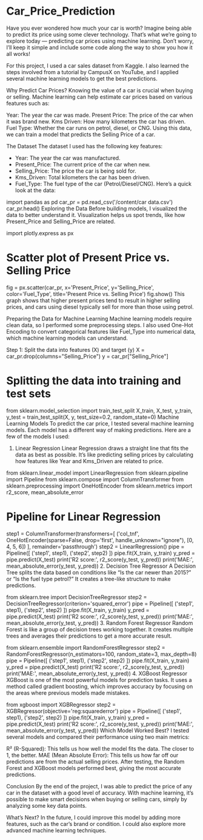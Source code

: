 # Car_Price_Prediction
Have you ever wondered how much your car is worth? Imagine being able to predict its price using some clever technology. That’s what we’re going to explore today — predicting car prices using machine learning. 
Don’t worry, I’ll keep it simple and include some code along the way to show you how it all works!

For this project, I used a car sales dataset from Kaggle. I also learned the steps involved from a tutorial by CampusX on YouTube, and I applied several machine learning models to get the best predictions.

Why Predict Car Prices?
Knowing the value of a car is crucial when buying or selling. Machine learning can help estimate car prices based on various features such as:

Year: The year the car was made.
Present Price: The price of the car when it was brand new.
Kms Driven: How many kilometers the car has driven.
Fuel Type: Whether the car runs on petrol, diesel, or CNG.
Using this data, we can train a model that predicts the Selling Price of a car.

The Dataset
The dataset I used has the following key features:

- Year: The year the car was manufactured.
- Present_Price: The current price of the car when new.
- Selling_Price: The price the car is being sold for.
- Kms_Driven: Total kilometers the car has been driven.
- Fuel_Type: The fuel type of the car (Petrol/Diesel/CNG).
Here’s a quick look at the data:

import pandas as pd
car_pr = pd.read_csv('/content/car data.csv')
car_pr.head()
Exploring the Data
Before building models, I visualized the data to better understand it. Visualization helps us spot trends, like how Present_Price and Selling_Price are related.

import plotly.express as px
# Scatter plot of Present Price vs. Selling Price
fig = px.scatter(car_pr, x='Present_Price', y='Selling_Price', color='Fuel_Type', title='Present Price vs. Selling Price')
fig.show()
This graph shows that higher present prices tend to result in higher selling prices, and cars using diesel typically sell for more than those using petrol.

Preparing the Data for Machine Learning
Machine learning models require clean data, so I performed some preprocessing steps. 
I also used One-Hot Encoding to convert categorical features like Fuel_Type into numerical data, which machine learning models can understand.

Step 1: Split the data into features (X) and target (y)
X = car_pr.drop(columns="Selling_Price")
y = car_pr["Selling_Price"]
# Splitting the data into training and test sets
from sklearn.model_selection import train_test_split
X_train, X_test, y_train, y_test = train_test_split(X, y, test_size=0.2, random_state=0)
Machine Learning Models
To predict the car price, I tested several machine learning models. Each model has a different way of making predictions. 
Here are a few of the models I used:

1. Linear Regression
Linear Regression draws a straight line that fits the data as best as possible.
It’s like predicting selling prices by calculating how features like Year and Kms_Driven are related to price.

from sklearn.linear_model import LinearRegression
from sklearn.pipeline import Pipeline
from sklearn.compose import ColumnTransformer
from sklearn.preprocessing import OneHotEncoder
from sklearn.metrics import r2_score, mean_absolute_error
# Pipeline for Linear Regression
step1 = ColumnTransformer(transformers=[
    ('col_tnf', OneHotEncoder(sparse=False, drop='first', handle_unknown="ignore"), [0, 4, 5, 6])
], remainder='passthrough')
step2 = LinearRegression()
pipe = Pipeline([
    ('step1', step1),
    ('step2', step2)
])
pipe.fit(X_train, y_train)
y_pred = pipe.predict(X_test)
print('R2 score:', r2_score(y_test, y_pred))
print('MAE:', mean_absolute_error(y_test, y_pred))
2. Decision Tree Regressor
A Decision Tree splits the data based on conditions like 
“Is the car newer than 2015?” or “Is the fuel type petrol?” It creates a tree-like structure to make predictions.

from sklearn.tree import DecisionTreeRegressor
step2 = DecisionTreeRegressor(criterion='squared_error')
pipe = Pipeline([
    ('step1', step1),
    ('step2', step2)
])
pipe.fit(X_train, y_train)
y_pred = pipe.predict(X_test)
print('R2 score:', r2_score(y_test, y_pred))
print('MAE:', mean_absolute_error(y_test, y_pred))
3. Random Forest Regressor
Random Forest is like a group of decision trees working together. 
It creates multiple trees and averages their predictions to get a more accurate result.

from sklearn.ensemble import RandomForestRegressor
step2 = RandomForestRegressor(n_estimators=100, random_state=3, max_depth=8)
pipe = Pipeline([
    ('step1', step1),
    ('step2', step2)
])
pipe.fit(X_train, y_train)
y_pred = pipe.predict(X_test)
print('R2 score:', r2_score(y_test, y_pred))
print('MAE:', mean_absolute_error(y_test, y_pred))
4. XGBoost Regressor
XGBoost is one of the most powerful models for prediction tasks. It uses a method called gradient boosting, 
which improves accuracy by focusing on the areas where previous models made mistakes.

from xgboost import XGBRegressor
step2 = XGBRegressor(objective='reg:squarederror')
pipe = Pipeline([
    ('step1', step1),
    ('step2', step2)
])
pipe.fit(X_train, y_train)
y_pred = pipe.predict(X_test)
print('R2 score:', r2_score(y_test, y_pred))
print('MAE:', mean_absolute_error(y_test, y_pred))
Which Model Worked Best?
I tested several models and compared their performance using two main metrics:

R² (R-Squared): This tells us how well the model fits the data. The closer to 1, the better.
MAE (Mean Absolute Error): This tells us how far off our predictions are from the actual selling prices.
After testing, the Random Forest and XGBoost models performed best, giving the most accurate predictions.

Conclusion
By the end of the project, I was able to predict the price of any car in the dataset with a good level of accuracy. With machine learning, it’s possible to make smart decisions when buying or selling cars, simply by analyzing some key data points.

What’s Next?
In the future, I could improve this model by adding more features, such as the car’s brand or condition. I could also explore more advanced machine learning techniques.
